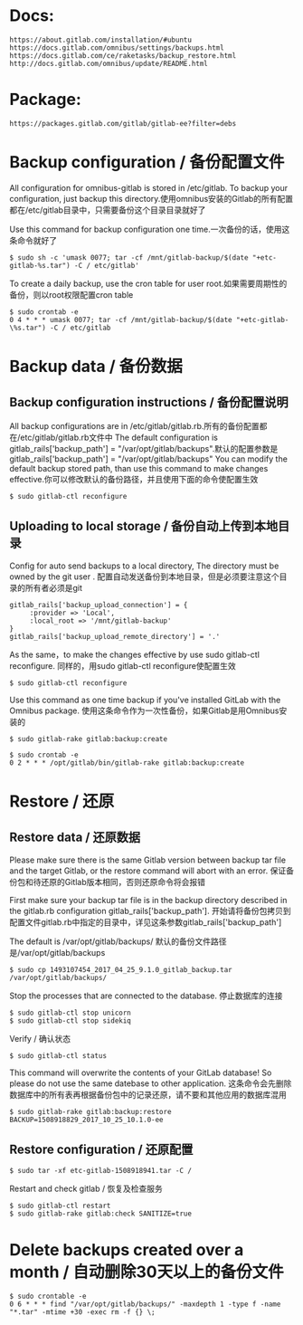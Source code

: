 # Docs:

```
https://about.gitlab.com/installation/#ubuntu
https://docs.gitlab.com/omnibus/settings/backups.html
https://docs.gitlab.com/ce/raketasks/backup_restore.html
http://docs.gitlab.com/omnibus/update/README.html
```

# Package:

```
https://packages.gitlab.com/gitlab/gitlab-ee?filter=debs
```

# Backup configuration / 备份配置文件

All configuration for omnibus-gitlab is stored in /etc/gitlab. To backup your configuration, just backup this directory.使用omnibus安装的Gitlab的所有配置都在/etc/gitlab目录中，只需要备份这个目录目录就好了

Use this command for backup configuration one time.一次备份的话，使用这条命令就好了

```
$ sudo sh -c 'umask 0077; tar -cf /mnt/gitlab-backup/$(date "+etc-gitlab-%s.tar") -C / etc/gitlab'
```

To create a daily backup, use the cron table for user root.如果需要周期性的备份，则以root权限配置cron table

```
$ sudo crontab -e
0 4 * * * umask 0077; tar -cf /mnt/gitlab-backup/$(date "+etc-gitlab-\%s.tar") -C / etc/gitlab
```

# Backup data / 备份数据

## Backup configuration instructions / 备份配置说明

All backup configurations are in /etc/gitlab/gitlab.rb.所有的备份配置都在/etc/gitlab/gitlab.rb文件中
The default configuration is gitlab_rails['backup_path'] = "/var/opt/gitlab/backups".默认的配置参数是gitlab_rails['backup_path'] = "/var/opt/gitlab/backups"
You can modify the default backup stored path, than use this command to make changes effective.你可以修改默认的备份路径，并且使用下面的命令使配置生效

```
$ sudo gitlab-ctl reconfigure
```

## Uploading to local storage / 备份自动上传到本地目录

Config for auto send backups to a local directory, The directory must be owned by the git user . 配置自动发送备份到本地目录，但是必须要注意这个目录的所有者必须是git

```
gitlab_rails['backup_upload_connection'] = {
     :provider => 'Local',
     :local_root => '/mnt/gitlab-backup'      
}
gitlab_rails['backup_upload_remote_directory'] = '.'
```

As the same，to make the changes effective by use sudo gitlab-ctl reconfigure. 同样的，用sudo gitlab-ctl reconfigure使配置生效

```
$ sudo gitlab-ctl reconfigure
```

Use this command as one time backup if you've installed GitLab with the Omnibus package. 使用这条命令作为一次性备份，如果Gitlab是用Omnibus安装的

```
$ sudo gitlab-rake gitlab:backup:create

$ sudo crontab -e
0 2 * * * /opt/gitlab/bin/gitlab-rake gitlab:backup:create
```

# Restore / 还原

## Restore data / 还原数据

Please make sure there is the same Gitlab version between backup tar file and the target Gitlab, or the restore command will abort with an error. 保证备份包和待还原的Gitlab版本相同，否则还原命令将会报错

First make sure your backup tar file is in the backup directory described in the gitlab.rb configuration gitlab_rails['backup_path']. 开始请将备份包拷贝到配置文件gitlab.rb中指定的目录中，详见这条参数gitlab_rails['backup_path']

The default is /var/opt/gitlab/backups/ 默认的备份文件路径是/var/opt/gitlab/backups

```
$ sudo cp 1493107454_2017_04_25_9.1.0_gitlab_backup.tar /var/opt/gitlab/backups/
```

Stop the processes that are connected to the database. 停止数据库的连接

```
$ sudo gitlab-ctl stop unicorn
$ sudo gitlab-ctl stop sidekiq
```

Verify / 确认状态

```
$ sudo gitlab-ctl status
```

This command will overwrite the contents of your GitLab database! So please do not use the same datebase to other application. 这条命令会先删除数据库中的所有表再根据备份包中的记录还原，请不要和其他应用的数据库混用

```
$ sudo gitlab-rake gitlab:backup:restore BACKUP=1508918829_2017_10_25_10.1.0-ee
```

## Restore configuration / 还原配置

```
$ sudo tar -xf etc-gitlab-1508918941.tar -C /
```

Restart and check gitlab / 恢复及检查服务

```
$ sudo gitlab-ctl restart
$ sudo gitlab-rake gitlab:check SANITIZE=true
```

# Delete backups created over a month / 自动删除30天以上的备份文件

```
$ sudo crontable -e
0 6 * * * find "/var/opt/gitlab/backups/" -maxdepth 1 -type f -name "*.tar" -mtime +30 -exec rm -f {} \;
```

